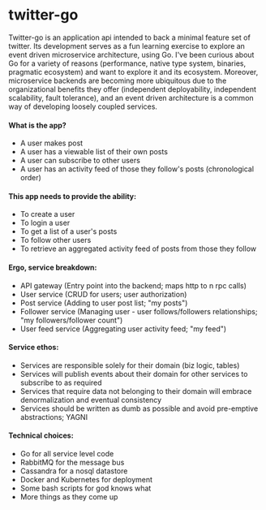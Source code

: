# twitter-go

Twitter-go is an application api intended to back a minimal feature set of twitter. Its development serves as a fun learning exercise to explore an event driven microservice architecture, using Go. I've been curious about Go for a variety of reasons (performance, native type system, binaries, pragmatic ecosystem) and want to explore it and its ecosystem. Moreover, microservice backends are becoming more ubiquitous due to the organizational benefits they offer (independent deployability, independent scalability, fault tolerance), and an event driven architecture is a common way of developing loosely coupled services.

#### What is the app?

- A user makes post
- A user has a viewable list of their own posts
- A user can subscribe to other users
- A user has an activity feed of those they follow's posts (chronological order)

#### This app needs to provide the ability:

- To create a user
- To login a user
- To get a list of a user's posts
- To follow other users
- To retrieve an aggregated activity feed of posts from those they follow

#### Ergo, service breakdown:

- API gateway (Entry point into the backend; maps http to n rpc calls)
- User service (CRUD for users; user authorization)
- Post service (Adding to user post list; "my posts")
- Follower service (Managing user - user follows/followers relationships; "my followers/follower count")
- User feed service (Aggregating user activity feed; "my feed")

#### Service ethos:

- Services are responsible solely for their domain (biz logic, tables)
- Services will publish events about their domain for other services to subscribe to as required
- Services that require data not belonging to their domain will embrace denormalization and eventual consistency
- Services should be written as dumb as possible and avoid pre-emptive abstractions; YAGNI

#### Technical choices:

- Go for all service level code
- RabbitMQ for the message bus
- Cassandra for a nosql datastore
- Docker and Kubernetes for deployment
- Some bash scripts for god knows what
- More things as they come up

